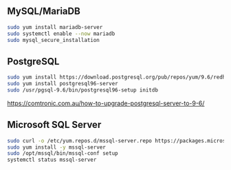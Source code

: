 ## MySQL/MariaDB

```bash
sudo yum install mariadb-server
sudo systemctl enable --now mariadb
sudo mysql_secure_installation

```

## PostgreSQL

```bash
sudo yum install https://download.postgresql.org/pub/repos/yum/9.6/redhat/rhel-7-x86_64/pgdg-centos96-9.6-3.noarch.rpm
sudo yum install postgresql96-server
sudo /usr/pgsql-9.6/bin/postgresql96-setup initdb
```

<https://comtronic.com.au/how-to-upgrade-postgresql-server-to-9-6/>  

## Microsoft SQL Server

```bash
sudo curl -o /etc/yum.repos.d/mssql-server.repo https://packages.microsoft.com/config/rhel/7/mssql-server-2017.repo
sudo yum install -y mssql-server
sudo /opt/mssql/bin/mssql-conf setup
systemctl status mssql-server
```
